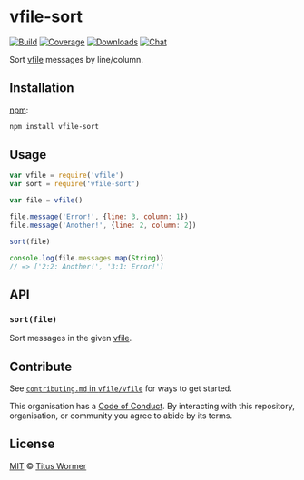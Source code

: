 # vfile-sort

[![Build][build-badge]][build]
[![Coverage][coverage-badge]][coverage]
[![Downloads][downloads-badge]][downloads]
[![Chat][chat-badge]][chat]

Sort [vfile][] messages by line/column.

## Installation

[npm][]:

```bash
npm install vfile-sort
```

## Usage

```js
var vfile = require('vfile')
var sort = require('vfile-sort')

var file = vfile()

file.message('Error!', {line: 3, column: 1})
file.message('Another!', {line: 2, column: 2})

sort(file)

console.log(file.messages.map(String))
// => ['2:2: Another!', '3:1: Error!']
```

## API

### `sort(file)`

Sort messages in the given [vfile][].

## Contribute

See [`contributing.md` in `vfile/vfile`][contributing] for ways to get started.

This organisation has a [Code of Conduct][coc].  By interacting with this
repository, organisation, or community you agree to abide by its terms.

## License

[MIT][license] © [Titus Wormer][author]

<!-- Definitions -->

[build-badge]: https://img.shields.io/travis/vfile/vfile-sort.svg

[build]: https://travis-ci.org/vfile/vfile-sort

[coverage-badge]: https://img.shields.io/codecov/c/github/vfile/vfile-sort.svg

[coverage]: https://codecov.io/github/vfile/vfile-sort

[downloads-badge]: https://img.shields.io/npm/dm/vfile-sort.svg

[downloads]: https://www.npmjs.com/package/vfile-sort

[chat-badge]: https://img.shields.io/badge/join%20the%20community-on%20spectrum-7b16ff.svg

[chat]: https://spectrum.chat/unified/vfile

[npm]: https://docs.npmjs.com/cli/install

[license]: license

[author]: https://wooorm.com

[vfile]: https://github.com/vfile/vfile

[contributing]: https://github.com/vfile/vfile/blob/master/contributing.md

[coc]: https://github.com/vfile/vfile/blob/master/code-of-conduct.md
